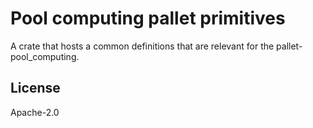 Pool computing pallet primitives
====

A crate that hosts a common definitions that are relevant for the pallet-pool_computing.

## License

Apache-2.0
